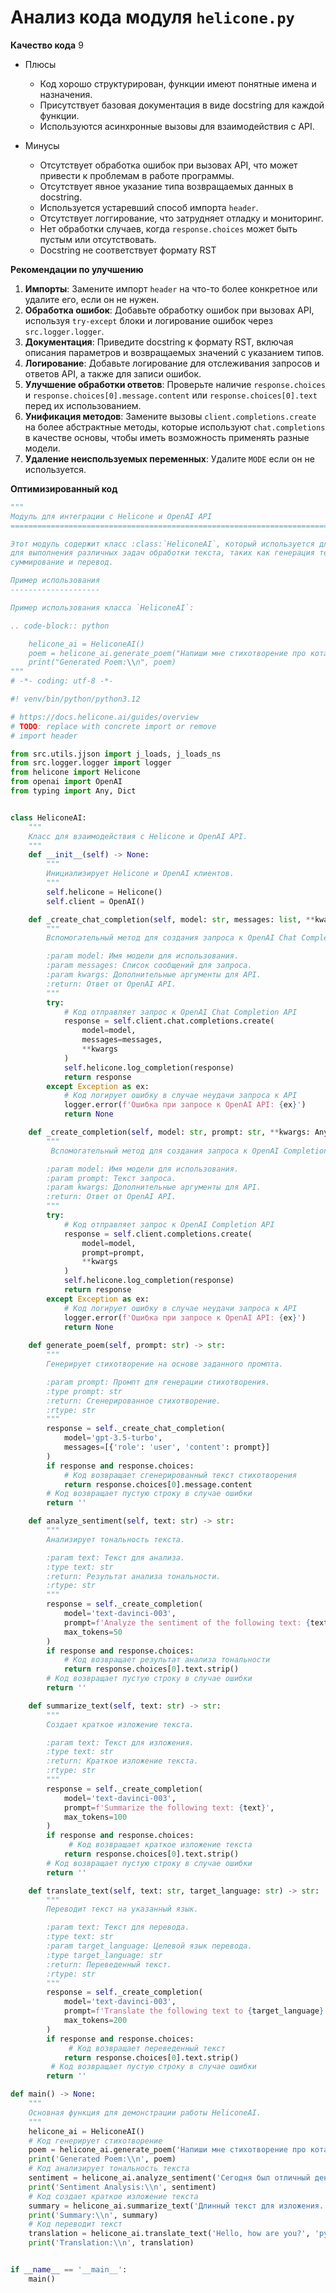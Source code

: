 # Анализ кода модуля `helicone.py`

**Качество кода**
9
- Плюсы
    - Код хорошо структурирован, функции имеют понятные имена и назначения.
    - Присутствует базовая документация в виде docstring для каждой функции.
    - Используются асинхронные вызовы для взаимодействия с API.

- Минусы
    - Отсутствует обработка ошибок при вызовах API, что может привести к проблемам в работе программы.
    - Отсутствует явное указание типа возвращаемых данных в docstring.
    - Используется устаревший способ импорта `header`.
    - Отсутствует логгирование, что затрудняет отладку и мониторинг.
    - Нет обработки случаев, когда `response.choices` может быть пустым или отсутствовать.
    - Docstring не соответствует формату RST

**Рекомендации по улучшению**

1.  **Импорты**: Замените импорт `header` на что-то более конкретное или удалите его, если он не нужен.
2.  **Обработка ошибок**: Добавьте обработку ошибок при вызовах API, используя `try-except` блоки и логирование ошибок через `src.logger.logger`.
3.  **Документация**: Приведите docstring к формату RST, включая описания параметров и возвращаемых значений с указанием типов.
4.  **Логирование**: Добавьте логирование для отслеживания запросов и ответов API, а также для записи ошибок.
5.  **Улучшение обработки ответов**: Проверьте наличие `response.choices` и `response.choices[0].message.content` или `response.choices[0].text` перед их использованием.
6.  **Унификация методов**: Замените вызовы `client.completions.create` на более абстрактные методы, которые используют `chat.completions` в качестве основы, чтобы иметь возможность применять разные модели.
7.  **Удаление неиспользуемых переменных**: Удалите `MODE` если он не используется.

**Оптимизированный код**

```python
"""
Модуль для интеграции с Helicone и OpenAI API
=========================================================================================

Этот модуль содержит класс :class:`HeliconeAI`, который используется для взаимодействия с Helicone и OpenAI API
для выполнения различных задач обработки текста, таких как генерация текста, анализ тональности,
суммирование и перевод.

Пример использования
--------------------

Пример использования класса `HeliconeAI`:

.. code-block:: python

    helicone_ai = HeliconeAI()
    poem = helicone_ai.generate_poem("Напиши мне стихотворение про кота.")
    print("Generated Poem:\\n", poem)
"""
# -*- coding: utf-8 -*-

#! venv/bin/python/python3.12

# https://docs.helicone.ai/guides/overview
# TODO: replace with concrete import or remove
# import header

from src.utils.jjson import j_loads, j_loads_ns
from src.logger.logger import logger
from helicone import Helicone
from openai import OpenAI
from typing import Any, Dict


class HeliconeAI:
    """
    Класс для взаимодействия с Helicone и OpenAI API.
    """
    def __init__(self) -> None:
        """
        Инициализирует Helicone и OpenAI клиентов.
        """
        self.helicone = Helicone()
        self.client = OpenAI()

    def _create_chat_completion(self, model: str, messages: list, **kwargs: Any) -> Any:
        """
        Вспомогательный метод для создания запроса к OpenAI Chat Completion API.

        :param model: Имя модели для использования.
        :param messages: Список сообщений для запроса.
        :param kwargs: Дополнительные аргументы для API.
        :return: Ответ от OpenAI API.
        """
        try:
            # Код отправляет запрос к OpenAI Chat Completion API
            response = self.client.chat.completions.create(
                model=model,
                messages=messages,
                **kwargs
            )
            self.helicone.log_completion(response)
            return response
        except Exception as ex:
            # Код логирует ошибку в случае неудачи запроса к API
            logger.error(f'Ошибка при запросе к OpenAI API: {ex}')
            return None

    def _create_completion(self, model: str, prompt: str, **kwargs: Any) -> Any:
        """
         Вспомогательный метод для создания запроса к OpenAI Completion API.

        :param model: Имя модели для использования.
        :param prompt: Текст запроса.
        :param kwargs: Дополнительные аргументы для API.
        :return: Ответ от OpenAI API.
        """
        try:
            # Код отправляет запрос к OpenAI Completion API
            response = self.client.completions.create(
                model=model,
                prompt=prompt,
                **kwargs
            )
            self.helicone.log_completion(response)
            return response
        except Exception as ex:
            # Код логирует ошибку в случае неудачи запроса к API
            logger.error(f'Ошибка при запросе к OpenAI API: {ex}')
            return None
    
    def generate_poem(self, prompt: str) -> str:
        """
        Генерирует стихотворение на основе заданного промпта.

        :param prompt: Промпт для генерации стихотворения.
        :type prompt: str
        :return: Сгенерированное стихотворение.
        :rtype: str
        """
        response = self._create_chat_completion(
            model='gpt-3.5-turbo',
            messages=[{'role': 'user', 'content': prompt}]
        )
        if response and response.choices:
            # Код возвращает сгенерированный текст стихотворения
            return response.choices[0].message.content
        # Код возвращает пустую строку в случае ошибки
        return ''

    def analyze_sentiment(self, text: str) -> str:
        """
        Анализирует тональность текста.

        :param text: Текст для анализа.
        :type text: str
        :return: Результат анализа тональности.
        :rtype: str
        """
        response = self._create_completion(
            model='text-davinci-003',
            prompt=f'Analyze the sentiment of the following text: {text}',
            max_tokens=50
        )
        if response and response.choices:
            # Код возвращает результат анализа тональности
            return response.choices[0].text.strip()
        # Код возвращает пустую строку в случае ошибки
        return ''

    def summarize_text(self, text: str) -> str:
        """
        Создает краткое изложение текста.

        :param text: Текст для изложения.
        :type text: str
        :return: Краткое изложение текста.
        :rtype: str
        """
        response = self._create_completion(
            model='text-davinci-003',
            prompt=f'Summarize the following text: {text}',
            max_tokens=100
        )
        if response and response.choices:
             # Код возвращает краткое изложение текста
            return response.choices[0].text.strip()
        # Код возвращает пустую строку в случае ошибки
        return ''

    def translate_text(self, text: str, target_language: str) -> str:
        """
        Переводит текст на указанный язык.

        :param text: Текст для перевода.
        :type text: str
        :param target_language: Целевой язык перевода.
        :type target_language: str
        :return: Переведенный текст.
        :rtype: str
        """
        response = self._create_completion(
            model='text-davinci-003',
            prompt=f'Translate the following text to {target_language}: {text}',
            max_tokens=200
        )
        if response and response.choices:
             # Код возвращает переведенный текст
            return response.choices[0].text.strip()
         # Код возвращает пустую строку в случае ошибки
        return ''

def main() -> None:
    """
    Основная функция для демонстрации работы HeliconeAI.
    """
    helicone_ai = HeliconeAI()
    # Код генерирует стихотворение
    poem = helicone_ai.generate_poem('Напиши мне стихотворение про кота.')
    print('Generated Poem:\\n', poem)
    # Код анализирует тональность текста
    sentiment = helicone_ai.analyze_sentiment('Сегодня был отличный день!')
    print('Sentiment Analysis:\\n', sentiment)
    # Код создает краткое изложение текста
    summary = helicone_ai.summarize_text('Длинный текст для изложения...')
    print('Summary:\\n', summary)
    # Код переводит текст
    translation = helicone_ai.translate_text('Hello, how are you?', 'русский')
    print('Translation:\\n', translation)


if __name__ == '__main__':
    main()
```